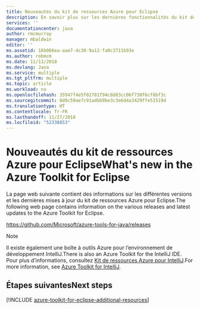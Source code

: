 ```yaml
---
title: Nouveautés du kit de ressources Azure pour Eclipse
description: En savoir plus sur les dernières fonctionnalités du kit de ressources Azure pour Eclipse.
services: ''
documentationcenter: java
author: rmcmurray
manager: mbaldwin
editor: ''
ms.assetid: 16b066ea-aae7-4c30-9a12-fa0c3711b93e
ms.author: robmcm
ms.date: 11/13/2018
ms.devlang: Java
ms.service: multiple
ms.tgt_pltfrm: multiple
ms.topic: article
ms.workload: na
ms.openlocfilehash: 35947f4e5f02781f94c8d83cc06f730f6cf8bf3c
ms.sourcegitcommit: 8d0c59ae7c91adbb9be3c3e6d4a3429ffe51519d
ms.translationtype: HT
ms.contentlocale: fr-FR
ms.lasthandoff: 11/27/2018
ms.locfileid: "52338853"
---
```

# <a name="whats-new-in-the-azure-toolkit-for-eclipse"></a><span data-ttu-id="00710-103">Nouveautés du kit de ressources Azure pour Eclipse</span><span class="sxs-lookup"><span data-stu-id="00710-103">What's new in the Azure Toolkit for Eclipse</span></span>

<span data-ttu-id="00710-104">La page web suivante contient des informations sur les différentes versions et les dernières mises à jour du kit de ressources Azure pour Eclipse.</span><span class="sxs-lookup"><span data-stu-id="00710-104">The following web page contains information on the various releases and latest updates to the Azure Toolkit for Eclipse.</span></span>

<https://github.com/Microsoft/azure-tools-for-java/releases>

> [!NOTE] 
> <span data-ttu-id="00710-105">Il existe également une boîte à outils Azure pour l’environnement de développement IntelliJ.</span><span class="sxs-lookup"><span data-stu-id="00710-105">There is also an Azure Toolkit for the IntelliJ IDE.</span></span> <span data-ttu-id="00710-106">Pour plus d’informations, consultez [Kit de ressources Azure pour IntelliJ].</span><span class="sxs-lookup"><span data-stu-id="00710-106">For more information, see [Azure Toolkit for IntelliJ].</span></span> 
> 

<!--

### April 14, 2017
The Azure Toolkit for Eclipse - April 2017 release includes the following enhancements:

* **Improved Azure Sign In Experience**: The Azure Toolkit for Eclipse now supports two methods of logging into your Azure account: *Interactive* and *Automated*. For more information, see [Azure Sign In Instructions for the Azure Toolkit for Eclipse].
* **Publishing using Docker Containers**: You can now publish your web applications as Docker Containers using Azure Toolkit for Eclipse. For more information, see [How to publish a Web App as a Docker Container using the Azure Toolkit for Eclipse].
* **Storage Account Management**: The Azure Toolkit for Eclipse now supports managing your storage accounts from the Azure Explorer View. For more information, see [Managing Storage Accounts using the Azure Explorer for Eclipse].
* **Virtual Machine Management**: The Azure Toolkit for Eclipse now supports managing your virtual machines from the Azure Explorer View. For more information, see [Managing Virtual Machines using the Azure Explorer for Eclipse].
* **Removal of Remote Debugging Support**. Remote debugging of Java web apps on Azure App Service has been removed from the Azure Toolkit for Eclipse; this was necessary to resolve some problems which customers were experiencing when using the toolkit.

### August 26, 2016
The Azure Toolkit for Eclipse - August 2016 release includes the following enhancements:

* **Custom JDK Distributions**. The Azure Toolkit for Eclipse now supports specifying and deploying an arbitrary JDK version to your Azure WebApp container:
  * In addition to the JDKs provided by Azure, you can also choose from a wide selection of Zulu OpenJDK versions made available on Azure by Azul Systems.
  * You can also specify your own JDK distribution if you upload it as a ZIP file to your storage account.
* **Enhancements to the Azure Explorer view**:
  * Support for Virtual Machine management using Azure's new Resource Manager model: you can list, create and delete resource manager-based virtual machines without leaving the IDE.
  * Support for Storage Account blob management using Azure's Resource Manager, which complements the existing functionality for managing "classic" storage accounts.
* **Microsoft JDBC Driver 6.0 for SQL Server**. This update includes the latest JDBC driver for Microsoft SQL Server (v6.0), which is now included as a library that you can easily add to your Java projects, thereby replacing the older version.

### June 29, 2016
The Azure Toolkit for Eclipse - June 2016 release includes the following enhancements:

* **Java 8 Requirement**. The Azure Toolkit for Eclipse now requires Java 8, although this requirement is only for the toolkit - your applications can continue to use all versions of Java that are supported by Azure.
* **Support for the latest Java JDKs**. The latest versions of the Java JDKs are now supported by the Azure Toolkit for Eclipse.
* **Support for Azure SDK v2.9.1**. The latest version of the Azure SDK is now the minimum pre-requisite for the Azure Toolkit for Eclipse.
* **Integrated Samples**. The Azure Toolkit for Eclipse now features several sample applications to help developers get started.
* **HDInsight Tool Integration**. Azure's HDInsight Tools are now bundled with the Azure Toolkit for Eclipse. For more information, see [HDInsight Tools Plugin for Eclipse].
* **Remote Debugging of Java Web Apps**. The Azure Toolkit for Eclipse now supports remote debugging of Java web apps on Azure App Service.
* **Support for the Eclipse Luna release.** The new minimum required Eclipse IDE version is Luna.

### April 12, 2016
The Azure Toolkit for Eclipse - April 2016 release includes the following enhancements:

* **Support for Azure SDK v2.9.0**. The latest version of the Azure SDK is now the minimum pre-requisite for the Azure Toolkit for Eclipse.
* **Miscellaneous usability, responsiveness and performance improvements related to Azure Web App support**. A number of performance optimizations in how the Toolkit communicates with Azure result in a more responsive UI.
* **Ability to delete an existing Web Application container in Azure from within Eclipse**. The Azure Toolkit for Eclipse now allows you to delete an existing Azure Web container without leaving Eclipse.

### March 7, 2016
The Azure Toolkit for Eclipse - March 2016 release includes the following enhancements:

* **Support for quick deployment of lightweight Java applications**. The Azure Toolkit for Eclipse now supports the rapid deployment of lightweight Java applications into Azure Web App Containers, so deploying Java applications now takes seconds instead of minutes.
* **Support for Web App management using the Azure Explorer view**. The Azure Explorer view in the toolkit now supports for listing, starting and stopping Azure Web Apps.
* **Updated Tomcat, Jetty, and Zulu OpenJDK distributions**. The Azure Toolkit for Eclipse provides support for updated versions of Tomcat, Jetty and Zulu OpenJDK for Java deployments into Azure cloud services.

### January 4, 2016
The Azure Toolkit for Eclipse - January 2016 release includes the following enhancements:

* **Support for the Zulu OpenJDK updates**. For more information, see the [Azul Systems web page for the Zulu OpenJDK].
* **Updated Tomcat and Jetty distributions**. The Jetty and Tomcat distributions which are available on Microsoft Azure for use with the Azure Toolkit for Eclipse have been updated.
* **Feature Parity between Eclipse and IntelliJ Toolkits for Azure**. The Azure Toolkit for Eclipse and the [Azure Toolkit for IntelliJ] now support the same set of features.

### September 1, 2015
The Azure Toolkit for Eclipse - September 2015 release includes the following enhancements:

* **Support for the Zulu OpenJDK updates**. For more information, see the [Azul Systems web page for the Zulu OpenJDK].
* **Updated Tomcat and Jetty distributions**. The Jetty and Tomcat distributions which are available on Microsoft Azure for use with the Azure Toolkit for Eclipse have been updated. (These distributions allows developers to create quick development and test projects with the Azure Toolkit for Eclipse.
* **Support for automatically updated Tomcat and Jetty references**. In addition to the specific versions of Tomcat and Jetty which are available on Azure, developers can now reference a distribution referred to as the "Latest (auto-updated)", which will automatically update to the latest distribution of each major version of Jetty or Tomcat the next time your role instances are recycled. (Recycling occurs automatically, but developers can manually trigger a recycle through the Azure portal.) This new feature means that developers do not have to redeploy their application to be able to have their server software updated. (
* This functionality is currently intended only for development and test purposes or non-mission-critical applications, and is not recommended for production.)
* **Azure Explorer view for blobs, queues and tables in Azure storage**. This allows developers to perform a set of common tasks with their storage artifacts directly from the Eclipse IDE. For example: deleting, uploading or downloading blobs.

### August 1, 2015
The Azure Toolkit for Eclipse - August 2015 release includes the following enhancements:

* **Application Insights Instrumentation Key Management**. This update allows you to acquire, create and manage your Application Insights instrumentation keys directly from the Eclipse IDE.
* **Microsoft JDBC Driver 4.1 for SQL Server**. This update includes support for the latest JDBC driver for Microsoft SQL Server.
* **Version 2.7 of the Azure SDK**. This most recent update to the Azure SDK is the new pre-requisite for the Toolkit when installed on Windows. (Note this is not needed on non-Windows operating systems.)
* **Support for the Zulu OpenJDK v7 update**. For more information, see the [Azul Systems web page for the Zulu OpenJDK].

### May 1, 2015
The Azure Toolkit for Eclipse - May 2015 release includes the following enhancements:

* **Improved Server Selection UI**. This release simplifies the use of the toolkit on non-Windows operating systems.
* **Support for Maven Projects**. This release supports Maven Projects as applications, which the toolkit can deploy to Azure and configure Application Insights.
* **Version 2.6 of the Azure SDK**. This most recent update to the Azure SDK is the new pre-requisite for the Toolkit when installed on Windows. (Note this is not needed on non-Windows operating systems.)
* **Deployment Upgrade Instead of Republish**. If you are republishing a deployment project when the previous version is already live, the toolkit now uses Azure's deployment upgrade functionality instead of shutting down the previous deployment and republishing from scratch as it did in the past. This enables your cloud service to run without interruption whenever possible, helping achieve high availability even during an update, and speeds up the re-publishing process.
* **Support for the latest Zulu OpenJDK v8 - update 40**. For more information, see the [Azul Systems web page for the Zulu OpenJDK].

### March 9, 2015
The Azure Toolkit for Eclipse - March 2015 release includes the following enhancements:

* **Support for Mac, Ubuntu and additional Linux flavors**. This release of the Azure Toolkit for Eclipse adds support for Mac OS and several Unix platforms, so developers can install the toolkit to create, configure and publish Java projects to Azure Cloud Services (PaaS) from Eclipse running on operating systems other than Windows.

> [!NOTE]
> This capability is in preview, and it is not recommended for use in production environments. There is no customer support Service Level Agreement (SLA), but all feedback is appreciated and encouraged.
> 
> 

* **New Application Insights plugin**. Developers are now able to configure automatic server telemetry using Application Insights on Azure.
* **Ant-based command line deployment automation**. This feature enables developers to automate the publishing for newer versions of their deployments using Ant outside of Eclipse. A pre-generated script is automatically configured for a project after the first time it is deployed from Eclipse, and subsequent deployments can use the script to fully automate deployments via the command line only.
* **Tomcat and Jetty availability on Azure for simpler, faster deployment**. Developers can now reference various Tomcat and Jetty versions that are available on Azure directly instead of having to upload a Java server to their accounts (or via the Toolkit), so there is no need to upload a Java server for quick, getting-started scenarios.
* **Shortcut method for publishing Java web apps to Azure cloud services**. To reduce the learning curve for simple development and test scenarios, developers can now publish Java applications more directly to Azure. Instead of having to go through the process of creating and configuring an Azure deployment project, applications will be deployed with a default instance of Tomcat v8 and Zulu JVM (OpenJDK).

### January 30, 2015
The Azure Toolkit for Eclipse - January 2015 release includes the following enhancements:

* **Support for IBM® WebSphere® Application Server Liberty Core**. This release adds the IBM WebSphere Application Server Liberty Core to the list of supported application servers from which the toolkit is able to deploy to Azure. This latest addition expands the current list of application servers that are supported &quot;out-of-the-box&quot; by the Toolkit, which already included various versions of Tomcat, Jetty, JBoss and GlassFish.
* **Inclusion of Application Insights SDK**. This newly-released client API library (v0.9.0) is now part of the Package for Azure Libraries for Java.
* **Updated Package for Azure Libraries for Java**. This update includes Azure Libraries for Java v0.7.0 and Storage Client API v2.0.0, as well as the newly-released Application Insights SDK v0.9.0.

### November 12, 2014
The Azure Toolkit for Eclipse - November 2014 release includes the following enhancements:

* **Support for Azure SDK 2.5**. This most recent update to the Azure SDK is the new pre-requisite for the Toolkit.
* **Support for updated version of the Zulu OpenJDK v1.8, v1.7 and v1.6 packages**. For more information, see the [Azul Systems web page for the Zulu OpenJDK].
* **Support for the new Standard D sizes for cloud services**, which offer increased performance and additional memory resources. For more information, see [Virtual Machine and Cloud Service Sizes for Azure].

### October 17, 2014
The Azure Toolkit for Eclipse - October 2014 release includes the following enhancements:

* **Performance improvements in the Publish to Cloud scenarios**. Loading of subscription information is much faster when users have multiple subscriptions and storage accounts.
* **Support for updated version of the Zulu OpenJDK v1.8 package**. For more information, see the [Azul Systems web page for the Zulu OpenJDK].
* **Support for deprecating older versions of 3rd party JDKs**. Deprecated JDK packages will no longer show up in the dropdown menu for new deployment projects. Existing projects referencing deprecated JDK packages will continue being able to do so for the time being, but it is recommended to upgrade such projects to rely on the latest.
* **Updated version of the Package for Azure Libraries for Java client API library**. For more information, see the [Microsoft Azure Client API].
* **Bug Fixes.** This release contains a number of miscellaneous bug fixes which were based on user reports and testing.

### August 5, 2014
The Azure Toolkit for Eclipse - August 2014 release includes the following enhancements

* **Support for Azure SDK 2.4.** Older versions of the Eclipse Toolkit will not work with this newly released SDK.
* **Updated versions of the Zulu OpenJDK v1.6, 1.7 and v1.8 packages.** For more information, see the [Azul Systems web page for the Zulu OpenJDK].
* **Updated version of the Package for Azure Libraries for Java client API library.** For more information, see the [Microsoft Azure Client API].
* **Support for Latest Publish Settings File Format.** Support was added for version 2.0 of the Publish Settings file format.
* **Architectural changes behind the Publish to Cloud feature.** The Toolkit is now using the newly released Microsoft Azure Client API for Java for its publish-to-cloud support.
* **Bug Fixes.** This release contains a number of user-requested bug fixes.

### June 12, 2014
The Azure Toolkit for Eclipse - June 2014 release is a minor servicing update which provides the following enhancements:

* **Support for the Zulu OpenJDK package v1.8.** For more information, see the [Azul Systems web page for the Zulu OpenJDK].
* **Updated versions of the Zulu OpenJDK v1.6 and 1.7 packages.** For more information, see the [Azul Systems web page for the Zulu OpenJDK].
* **Updated version of the Package for Azure Libraries for Java client API library.** For more information, see the [Microsoft Azure Client API].
* **Bug Fixes.** This release contains a number of user-requested bug fixes.

### April 4, 2014
The Azure Plugin for Eclipse - April 2014 release has released. This is an update accompanying the release of the Azure SDK 2.3, which is a pre-requisite and will be downloaded automatically when you install the plugin. This update includes new features, bug fixes, and some feedback-driven usability enhancements since the February 2014 Preview:

* **Support for the Azure SDK 2.3 release.** The Azure Plugin for Eclipse - April 2014 release requires Azure SDK 2.3. When using the new plugin, if you do not already have Azure SDK 2.3, you will be prompted to allow its installation. Do not use Azure SDK 2.3 with earlier versions of the plugin.
* **Upgrading of applications without complete package deployment.** When deploying Java applications that are part of your project, the plugin now automatically uploads them into your selected storage account so that you can update it and recycle the role instances to deploy the latest application bits without having to rebuild and redeploy the entire package.
* **Tomcat 8 now is a recognized application server.** If you select a Tomcat 8 installation directory on your machine in the **Server** tab of the **Azure Deployment Project** dialog, the plugin will now automatically detect it and be able to deploy Tomcat 8 in an automated fashion, similar to the older versions of Tomcat already in the list.
* **Azul Zulu OpenJDK package updates: v1.7 update 51 and v1.6 update 47.** Effective with this release, Azul System's Zulu Open JDK v7 package update 51 is available. Also, Zulu Open JDK v6 packages start being available, beginning with update 47. These updates are in addition to the previously available Zulu Open JDK v7 package update 45, update 40 and update 25.
* **Support for A8 and A9 Microsoft Azure Virtual Machine size.** You can now deploy a cloud service to the high memory A8 and A9 Virtual Machine sizes. For more information about these VM sizes, see [Virtual Machine and Cloud Service Sizes for Azure].
* **Automatic redirection from HTTP to HTTPS for SSL-enabled roles.** When your cloud service contains only HTTPS role(s), if the user request specifies HTTP, it will automatically redirect to HTTPS. There is no need to create a separate role to handle the HTTP requests.
* **Express Emulator used for local emulation.** The Azure Express Emulator is now used as the emulator when debugging your applications locally.
* **Azure has been rebranded as Microsoft Azure.** UI screens now reflect that Azure has been rebranded and no longer called Azure.

### February 6, 2014
The Azure Plugin for Eclipse - February 2014 Preview has released. This update includes new features, bug fixes, and some feedback-driven usability enhancements since the October 2013 Preview:

* **Support for SSL offloading.** Secure Sockets Layer (SSL) offloading has been added as a feature, allowing you to easily enable Hypertext Transfer Protocol Secure (HTTPS) support in your Java deployment on Azure, without requiring you to configure SSL in your Java application server. This is particularly relevant in Session Affinity and/or authenticated communication scenarios. For example, when using the Access Control Service (ACS) Filter, which is already supported by the toolkit. For more information, see [SSL Offloading] and [How to Use SSL Offloading].
* **GlassFish 4 now is a recognized application server.** If you select a GlassFish 4 installation directory on your machine in the **Server** tab of the **Azure Deployment Project** dialog, the plugin will now automatically detect it and be able to deploy GlassFish OSE 4 in an automated fashion, similar to the GlassFish OSE 3 version already in the list.
* **Azul Zulu OpenJDK package update 45.** Effective with this release, Azul System's Zulu (Open JDK v7 package) update 45 is now available; this is in addition to the previously available update 40 and update 25.
* **Support for 'auto' for private endpoint ports.** You can set a private port to automatic for input endpoints and internal endpoints to let Azure assign a port to that endpoint automatically. Previously you could only assign a specific port number.
* **Support for customizing the certificate name (CN) in the self-signed certificate creation UI.** Previously, the same hard-coded name was used for all new certificates; now you can specify your own certificate name to help distinguish among multiple certificates in the Azure portal used for different purposes.
* **Azure toolbar:** The Azure toolbar has an updated with the following changes: 
  * ![][ic710876] This icon was added for the **New Azure Deployment Project**.
  * ![][ic710877] This icon was added as a shortcut to the self-signed certificate creation dialog.
* **Support for A5 Azure Virtual Machine size.** You can now deploy a cloud service to the high memory A5 Virtual Machine size. For more information about this VM size, see [Virtual Machine and Cloud Service Sizes for Azure].
* **Support for Microsoft Windows Server 2012 R2.** You can now select Windows Server 2012 R2 as the cloud operating system.

### October 22, 2013
The Azure Plugin for Eclipse - October 2013 Preview has released. This update includes new features, bug fixes, and some feedback-driven usability enhancements since the September 2013 Preview:

* **Support for the Azure SDK 2.2 release.** The Azure Plugin for Eclipse - October 2013 Preview supports Azure SDK 2.2. The plugin will still work with Azure SDK 2.1, and will automatically install Azure SDK 2.2 if you do not already have at least Azure SDK 2.1 installed.
* **Azul Zulu OpenJDK package update 40.** As announced for the September 2013 Preview, the plugin now enables using a third party-provided JDK directly on Azure, without requiring you to upload your own JDK. In the October 2013 release, Azul System's Zulu (Open JDK v7 package) update 40 is now available; this is in addition to the originally published update 25.
* **Cloud deployment link in the Activity Log.** Within the Azure Activity Log, when your deployment has a status of **Published**, you can click **Published** since it is now a link to your deployment; your deployment will then be opened in your browser. (The status of **Published** was previously labeled **Running**.)
* **Target OS selection available at publish time.** The **Publish to Azure** dialog contains a new field, **Target OS**, which provides a more discoverable way for you to set your target operating system.
* **Auto-overwrite previous deployment.** The **Publish to Azure** dialog contains a new checkbox, **Overwrite previous deployment**. If this option is checked, when your new deployment is published it will automatically overwrite the previous deployment; you would not experience &quot;409 conflict&quot; issues when publishing to the same location without first unpublishing the previous deployment.
* **Jetty 9 now is a recognized application server.** If you select a Jetty 9 installation directory on your machine in the **Server** tab of the **Azure Deployment Project** dialog, the plugin will now automatically detect it and be able to deploy Jetty 9 in an automated fashion, similar to the older versions of Jetty already in the list.
* **Add a role from the Project context menu.** The **Azure** project context menu now contains a new menu item, **Add Role**, which provides a quicker and more discoverable way for you to add a new role to your Azure project.
* **An update to the Package for the Azure Libraries for Java library.** This is based on version 0.4.6 of the [Microsoft Azure Client API].

### September 25, 2013
The Azure Plugin for Eclipse - September 2013 Preview has released. This update includes new features, bug fixes, and some feedback-driven usability enhancements since the August 2013 Preview:

* **Ability to deploy the Azul Zulu OpenJDK package available on Azure.** A new option has been added when specifying the JDK to use with your Azure deployment. Using this option, you can deploy a third party JDK package directly on the Azure cloud, without having to upload your own. Azul Systems is providing the first such package called Zulu, based on the OpenJDK, which can now be deployed using this option.
* **An update to the Package for the Azure Libraries for Java library.** This is based on version 0.4.5 of the [Microsoft Azure Client API].

### August 1, 2013
The Azure Plugin for Eclipse - August 2013 Preview has released. This is an update accompanying the release of the Azure SDK 2.1, which is a pre-requisite and will be downloaded automatically when you install the plugin. This update includes new features, bug fixes, and some feedback-driven usability enhancements since the July 2013 Preview:

* **Removal of options to include the local JDK and local application server as part of the deployment package.** Downloading the JDK and application server from cloud storage during the deployment is preferable to embedding these components in the package, since downloading the items results in smaller deployment package size, faster deployment times, and easier maintenance. As a result, the options to include the JDK and application server in the deployment package have been removed. Existing projects that were configured to include the local JDK and local application server as part of the deployment package will automatically be converted to auto-upload the JDK and application server to cloud storage.
* **Support for the Azure SDK 2.1 release.** The Azure Plugin for Eclipse - August 2013 Preview requires Azure SDK 2.1. Do not use the August 2013 preview with earlier versions of the Azure SDK, and do not use Azure SDK 2.1 with earlier versions of the Azure Plugin for Eclipse.
* **Support for the Eclipse Kepler release.** Related to this, the new minimum required Eclipse IDE version is Indigo. The Azure Plugin for Eclipse is no longer officially tested on Helios.

### July 3, 2013
The Azure Plugin for Eclipse - July 2013 Preview has released. This update includes new features, bug fixes, and some feedback-driven usability enhancements since the May 2013 Preview:

* **Ability to create a new storage account.** A **New** button has been added to the **Add Storage Account** dialog. This allows you to create a storage account within the Eclipse plugin, without requiring you to log in to the Azure Management Portal. (You must already have an Azure subscription to use this feature.) For more information about creating a new storage account, see [To create a new storage account].
* **New &quot;(auto)&quot; option for storage account used for automatic deployment of JDK and server, and for caching.** When using the **Automatically upload** option for the JDK and application server, you can now specify **(auto)** for the URL and storage account to use when uploading the JDK and application server, or when using Azure Caching. Then, these features will automatically use the same storage account as the one that you select in the **Publish to Azure** dialog. The [Creating a Hello World Application for Azure in Eclipse] tutorial has been updated to use the new **(auto)** option.
* **Ability to set your Azure service endpoints.** Specify the service endpoints that determine whether your application is deployed to and managed by the global Azure platform, Azure operated by 21Vianet in China, or a private Azure platform. For more information, see [Azure Service Endpoints].
* **Large deployments can specify a local storage resource.** In the event that your deployment is too large to be contained in the default approot folder, you can now specify a local storage resource as the deployment destination for your JDK and application server. For more information, see [Deploying Large Deployments].
* **Support for A6 and A7 Azure Virtual Machine sizes.** You can now deploy a cloud service to the high memory A6 and A7 Virtual Machine sizes. For more information about these sizes, see [Virtual Machine and Cloud Service Sizes for Azure].
* **An update to the Package for the Azure Libraries for Java library.** This is based on version 0.4.4 of the [Microsoft Azure Client API].

### May 1, 2013
The Azure Plugin for Eclipse - May 2013 Preview has released. This is a major update accompanying the release of the Azure SDK 2.0, which is a pre-requisite and will be downloaded automatically when you install the plugin. This release includes new features, bug fixes, and some feedback-driven usability enhancements since the February 2013 Preview:

* **Automatic upload of the JDK and application server to, and deployment from, Azure storage.** A new option which automatically uploads the selected JDK and application server, when needed, to a specified Azure storage account and deploys these components from there, instead of embedding in the deployment package or having the user upload then manually. This commonly requested feature can greatly enhance the ease of deploying the JDK and server components, especially for novice users. For a walk-through that uses these options, see [Creating a Hello World Application for Azure in Eclipse].
* **Centralized storage account tracking and ability to reference storage accounts more easily (via a dropdown control).** This applies to multiple features that rely on storage, such as JDK and server component deployment, and caching. For more information, see [Azure Storage Account List].
* **Simplified Remote Access setup in the Publish to Cloud wizard.** All you need to do is type in a user name and password to enable remote access, or leave it blank to keep remote access disabled.
* **An update to the Package for the Azure Libraries for Java library.** This is based on version 0.4.2 of the [Microsoft Azure Client API].
* **Support for sticky sessions on Windows Server 2012.** Previously, sticky sessions worked only on Windows Server 2008 R2, now both cloud operating system targets support session affinity.
* **Package upload performance improvements.** Even when the JDK and application server are embedded in the deployment package, the upload portion of the deployment process can be approximately twice as fast as compared to previous versions.

### February 8, 2013
The Azure Plugin for Eclipse - February 2013 Preview has released. This is a minor update which includes bug fixes, feedback-driven usability enhancements and some new features since the November 2012 Preview:

* Support for deploying JDKs, application servers, and arbitrary other components from public or private Azure blob storage downloads instead of including them in the deployment package when deploying to the cloud.
* Ability to change the order in which user-defined components of a role are processed, through the addition of **Move Up** and **Move Down** buttons in the **Components** section of the **Azure Role Properties**.
* An update to the **Package for the Azure Libraries for Java** library, based on version 0.4.0 of the [Microsoft Azure Client API].

### November 5, 2012
The Azure Plugin for Eclipse - November 2012 Preview has released. This is a major update which includes a number of new features, as well as additional bug fixes and feedback-driven usability enhancements since the September 2012 Preview:

* Support for Microsoft Windows Server 2012 as the cloud operating system.
* Support for Azure co-located caching support for memcached clients.
* Inclusion of the Apache Qpid JMS client libraries for taking advantage of Azure AMQP-based messaging.
* An improved **New Project** wizard, with a new page at the end that provides users with the ability to quickly enable several common key features in their project: sticky sessions, caching and remote debugging.
* Automatic reduction of role instances to 1 when running in the compute emulator, to avoid port binding conflicts between server instances.

### September 28, 2012
The Azure Plugin for Eclipse - September 2012 Preview has released. This service update includes a number of additional bug fixes since the August 2012 Preview, as well as some feedback-driven usability enhancements in existing features:

* Support for Microsoft Windows 8 and Microsoft Windows Server 2012 as the development operating system, resolving issues that previously prevented the plugin from working properly on those operating systems.
* Improved support for specifying endpoint port ranges.
* Bug fixes related to file paths containing spaces.
* Role context menu improvements for faster access to role-specific configuration settings.
* Minor refinements in the **Publish to cloud** wizard and a number of additional bug fixes.

### August 28, 2012
The Azure Plugin for Eclipse - August 2012 Preview has released. This service update includes additional bug fixes since the July 2012 Preview, as well as several feedback-driven usability enhancements for existing features:

* Within the Azure Access Control Services Filter dialog:
  * **Option to embed the signing certificate** in your application's WAR file, to simplify cloud deployment.
  * **Option to create a self-signed certificate** within the ACS filter UI. For additional information about the Azure Access Control Services Filter, see [How to Authenticate Web Users with Azure Access Control Service Using Eclipse].
* Within the Azure Deployment Project wizard (also applies to the role's Server Configuration property page):
  * **Automatic discovery of the JDK location** on your computer (which you can override if desired).
  * **Automatic detection of the server type** when you select the application server installation directory.

### July 15, 2012
The Azure Plugin for Eclipse - July 2012 Preview, which addresses a number of the highest priority bugs found and/or reported by users after the June 2012 release, has released. This is a service update only, no new features are contained.

### June 7, 2012
Azure Plugin for Eclipse - June 2012 CTP has released. New features include:

* **New Azure Deployment Project wizard:** Enables you to select your JDK, Java application server, and Java applications directly in the improved wizard UI. Included in the list of out-of-the-box server configurations to choose from are Tomcat 6, Tomcat 7, GlassFish OSE 3, Jetty 7, Jetty 8, JBoss 6, and JBoss 7 (stand-alone). Additionally, you can customize the list of server configurations. This UI improvement is an alternative to dragging and dropping compressed files and copying over startup scripts, which was previously the main approach. That method still works fine, but will likely be used only for more advanced scenarios.
* **Server Configuration role property page:** Enables you to easily switch the JDKs, Java application servers and applications associated with your deployment after you have created the project. For more information, see [Server configuration properties].
* **&quot;Publish to cloud&quot; wizard:** Provides an easy way to deploy your project to Azure directly from Eclipse, automating the previously manual heavy-lifting of fetching credentials, signing in to the Azure Management Portal, uploading a package, etc. For an example of how to directly deploy your project to Azure, see [Creating a Hello World Application for Azure in Eclipse].
* **Azure toolbar:** An Azure toolbar is now available in Eclipse which contains buttons that invoke the following features:
  * ![][ic710879] **Run in Azure Emulator**: Runs your project in the emulator.
  * ![][ic710880] **Reset Azure Emulator**: Resets the emulator.
  * ![][ic710881] **Build Cloud Package for Azure**: Compiles your package for deployment.
  * ![][ic710876] **New Azure Deployment Project**: Creates a new Azure deployment project.
  * ![][ic710882] **Publish to Azure Cloud**: Publishes your project to Azure.
  * ![][ic710883] **Unpublish**: Deletes your deployment.
  * Many of these Azure toolbar buttons are used in [Creating a Hello World Application for Azure in Eclipse].
* **Azure Libraries for Java:** Now available as part of the single Package for Azure Libraries for Java library in Eclipse, accompanying the plugin installation and containing all of the necessary dependencies as well. Just add one reference to the library in your Java project and you don't need to download anything separately. For more information, see [Installing the Azure Toolkit for Eclipse].
* **Microsoft JDBC Driver 4.0 for SQL Server available during plugin installation:** During installation of the new plugin, the newest version of the Microsoft JDBC Driver for SQL Server can be installed.
* **Azure Access Control Service Filter available during plugin installation:** This new component, included as an Eclipse library in the toolkit, enables your Java web application to seamlessly take advantage of Azure Access Control Service (ACS) authentication using various identity providers, such as Google, Live.com, and Yahoo!. You won't need to write authentication logic yourself, just configure a few options and let the filter do the heavy lifting of enabling users to sign in using ACS. You can just focus on writing the code that gives users access to resources based on their identity, as returned to your application by the filter inside the Request object. For a tutorial on using the ACS filter, see [How to Authenticate Web Users with Azure Access Control Service Using Eclipse].
* **Automatic detection of the Azure SDK 1.7 prerequisite:** When you create a new Azure Deployment Project, Azure SDK 1.7 will be automatically downloaded if it is not already installed.
* **Instance endpoints:** Allows direct port endpoint access for communication with load balanced role instances. Instance endpoints can be added through the endpoints UI, available through the [Endpoints properties] page. This helps enable remote debugging and JMX diagnostics for specific compute instances running in the cloud in scenarios with multi -instance deployments. 
* **Components UI:** Makes it easier for advanced users to set up project dependencies between individual Azure roles in the project and other external resources such as Java application projects; also makes it easy to describe their deployment logic. For more information, see [Components properties].
* **Automatic upgrade of previous versions of projects:** When you open a workspace that has Azure project created with a previous version of the plugin, the old projects will be shown in Eclipse as closed, because previous versions of projects are not compatible with the new release. If you attempt to open one of these old projects, an upgrade wizard will start. If you agree to the upgrade, a new project, with **_Upgraded** appended to the name, will be created and automatically updated to work with the new release. You can rename the new project as needed. As part of the upgrade, your original project will not be modified (and will remain closed).

### December 10, 2011
Azure Plugin for Eclipse - December 2011 CTP has released. New features include:

* **Session affinity (&quot;sticky sessions&quot;) support:** Helping enable stateful, clustered Java applications with just a single checkbox. For more information, see [Session Affinity].
* **Pre-made startup script samples:** For the most popular Java servers (Tomcat, Jetty, JBoss, GlassFish), that you can just copy/paste from your project's samples directory into your startup script.
* **Emulator startup output in real time:** You can now watch the execution of all the steps from your startup script in a dedicated console window, showing you the progress and failures in your script as it is executed by Azure.
* **Automatic, light-weight java.exe monitoring:** That will force a role recycle when java.exe stops running, using a lightweight, pre-made script automatically included in your deployment.
* **Remote Java app debugging configuration UI:** Allows you to easily enable Eclipse's remote debugger to access your Java app running in the Emulator or the Azure cloud, so you can step through and debug your Java code in real time. For more information, see [Debugging Azure Applications in Eclipse].
* **Local storage resource configuration UI:** So you no longer have to configure local resources by manipulating the XML directly. This feature also enables you to access to the effective file path of your local resource after it's deployed via an environment variable you can reference directly from your startup script. For more information, see [Local storage properties].
* **Environment variable configuration UI:** So you no longer have to set environment variables via manual editing of the configuration XML. For more information, see [Environment variables properties].
* **JDBC driver for SQL Azure:** Gets installed via the plugin as a seamlessly integrated Eclipse library, enabling easier programming against SQL Azure. 
* **Quick context-menu access to role configuration UI**: Just right-click on the role folder, and click **Properties**.
* **Custom Azure project and role folder icons:** For better visibility and easier navigation within your workspace and project.

-->

## <a name="next-steps"></a><span data-ttu-id="00710-107">Étapes suivantes</span><span class="sxs-lookup"><span data-stu-id="00710-107">Next steps</span></span>

[!INCLUDE [azure-toolkit-for-eclipse-additional-resources](../includes/azure-toolkit-for-eclipse-additional-resources.md)]

<!-- URL List -->

[Kit de ressources Azure pour IntelliJ]: ../intellij/azure-toolkit-for-intellij.md
[Azure Toolkit for IntelliJ]: ../intellij/azure-toolkit-for-intellij.md
[Installing the Azure Toolkit for Eclipse]: azure-toolkit-for-eclipse-installation.md

[Azure Sign In Instructions for the Azure Toolkit for Eclipse]: azure-toolkit-for-eclipse-sign-in-instructions.md
[How to publish a Web App as a Docker Container using the Azure Toolkit for Eclipse]: ./azure-toolkit-for-eclipse-publish-as-docker-container.md
[Managing Storage Accounts using the Azure Explorer for Eclipse]: ./azure-toolkit-for-eclipse-managing-storage-accounts-using-azure-explorer.md
[Managing Virtual Machines using the Azure Explorer for Eclipse]: ./azure-toolkit-for-eclipse-managing-virtual-machines-using-azure-explorer.md

<!-- URL List -->

[Azure for Java Developers]: https://docs.microsoft.com/java/azure
[Azul Systems web page for the Zulu OpenJDK]: http://go.microsoft.com/fwlink/?LinkId=402457
[Azure Service Endpoints]: http://go.microsoft.com/fwlink/?LinkID=699526
[Azure Storage Account List]: http://go.microsoft.com/fwlink/?LinkID=699528
[Components properties]: http://go.microsoft.com/fwlink/?LinkID=699525#components_properties
[Creating a Hello World Application for Azure in Eclipse]: http://go.microsoft.com/fwlink/?LinkID=699533
[Debugging Azure Applications in Eclipse]: http://go.microsoft.com/fwlink/?LinkID=699535
[Deploying Large Deployments]: http://go.microsoft.com/fwlink/?LinkID=699536
[Endpoints properties]: http://go.microsoft.com/fwlink/?LinkID=699525#endpoints_properties
[Environment variables properties]: http://go.microsoft.com/fwlink/?LinkID=699525#environment_variables_properties
[HDInsight Tools Plugin for Eclipse]: /azure/hdinsight/hdinsight-apache-spark-eclipse-tool-plugin
[How to Authenticate Web Users with Azure Access Control Service Using Eclipse]: http://go.microsoft.com/fwlink/?LinkID=264703
[How to Use SSL Offloading]: http://go.microsoft.com/fwlink/?LinkID=699545
[Local storage properties]: http://go.microsoft.com/fwlink/?LinkID=699525#local_storage_properties
[Microsoft Azure Client API]: http://go.microsoft.com/fwlink/?LinkId=280397
[Server configuration properties]: http://go.microsoft.com/fwlink/?LinkID=699525#server_configuration_properties
[Session Affinity]: http://go.microsoft.com/fwlink/?LinkID=699548
[SSL Offloading]: http://go.microsoft.com/fwlink/?LinkID=699549
[To create a new storage account]: http://go.microsoft.com/fwlink/?LinkID=699528#create_new
[Virtual Machine and Cloud Service Sizes for Azure]: http://go.microsoft.com/fwlink/?LinkId=466520

<!-- IMG List -->

[ic710876]: media/azure-toolkit-for-eclipse-whats-new/ic710876.png
[ic710877]: media/azure-toolkit-for-eclipse-whats-new/ic710877.png
[ic710879]: media/azure-toolkit-for-eclipse-whats-new/ic710879.png
[ic710880]: media/azure-toolkit-for-eclipse-whats-new/ic710880.png
[ic710881]: media/azure-toolkit-for-eclipse-whats-new/ic710881.png
[ic710876]: media/azure-toolkit-for-eclipse-whats-new/ic710876.png
[ic710882]: media/azure-toolkit-for-eclipse-whats-new/ic710882.png
[ic710883]: media/azure-toolkit-for-eclipse-whats-new/ic710883.png

<!-- Legacy MSDN URL = https://msdn.microsoft.com/library/azure/hh694270.aspx -->
